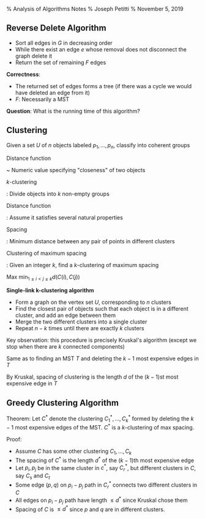 % Analysis of Algorithms Notes
% Joseph Petitti
% November 5, 2019

## Reverse Delete Algorithm

  - Sort all edges in $G$ in decreasing order
  - While there exist an edge $e$ whose removal does not disconnect the graph
    delete it
  - Return the set of remaining $F$ edges

__Correctness__:

  - The returned set of edges forms a tree (if there was a cycle we would have
    deleted an edge from it)
  - $F$: Necessarily a MST

__Question__: What is the running time of this algorithm?

## Clustering

Given a set $U$ of $n$ objects labeled $p_1, \dots, p_n$, classify into coherent
groups

Distance function

  ~ Numeric value specifying "closeness" of two objects

$k$-clustering

: Divide objects into $k$ non-empty groups

Distance function

: Assume it satisfies several natural properties

Spacing

: Minimum distance between any pair of points in different clusters

Clustering of maximum spacing

: Given an integer $k$, find a $k$-clustering of maximum spacing

Max $\min_{1 \le i < j \le k} d(C(i), C(j))$

__Single-link k-clustering algorithm__

  - Form a graph on the vertex set $U$, corresponding to $n$ clusters
  - Find the closest pair of objects such that each object is in a different
    cluster, and add an edge between them
  - Merge the two different clusters into a single cluster
  - Repeat $n-k$ times until there are exactly $k$ clusters

Key observation: this procedure is precisely Kruskal's algorithm (except we stop
when there are $k$ connected components)

Same as to finding an MST $T$ and deleting the $k-1$ most expensive edges in
$T$

By Kruskal, spacing of clustering is the length $d$ of the $(k-1)$st most
expensive edge in $T$

## Greedy Clustering Algorithm

Theorem: Let $C^*$ denote the clustering $C^*_1, \dots, C^*_k$ formed by
deleting the $k-1$ most expensive edges of the MST. $C^*$ is a $k$-clustering of
max spacing.

Proof:

  - Assume $C$ has some other clustering $C_1, \dots, C_k$
  - The spacing of $C^*$ is the length $d^*$ of the $(k-1)$th most expensive
    edge
  - Let $p_i, p_j$ be in the same cluster in $c^*$, say $C^*_r$, but different
    clusters in $C$, say $C_s$ and $C_t$
  - Some edge $(p, q)$ on $p_i - p_j$ path in $C^*_r$ connects two different
    clusters in $C$
  - All edges on $p_i - p_j$ path have length $\le d^*$ since Kruskal chose them
  - Spacing of $C$ is $\le d^*$ since $p$ and $q$ are in different clusters.
